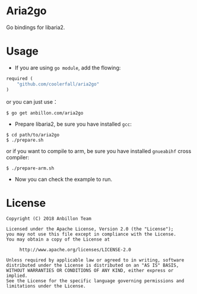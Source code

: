 Aria2go
=======
Go bindings for libaria2.

Usage
===
* If you are using `go module`, add the flowing:
```mod
required (
	"github.com/coolerfall/aria2go"
)
```
or you can just use：
```shell
$ go get anbillon.com/aria2go
```
* Prepare libaria2, be sure you have installed `gcc`:
```shell
$ cd path/to/aria2go
$ ./prepare.sh
```
or if you want to compile to arm, be sure you have installed `gnueabihf` cross compiler:
```shell
$ ./prepare-arm.sh
```
* Now you can check the example to run.


License
=======

    Copyright (C) 2018 Anbillon Team
    
    Licensed under the Apache License, Version 2.0 (the "License");
    you may not use this file except in compliance with the License.
    You may obtain a copy of the License at
    
         http://www.apache.org/licenses/LICENSE-2.0
    
    Unless required by applicable law or agreed to in writing, software
    distributed under the License is distributed on an "AS IS" BASIS,
    WITHOUT WARRANTIES OR CONDITIONS OF ANY KIND, either express or implied.
    See the License for the specific language governing permissions and
    limitations under the License.

